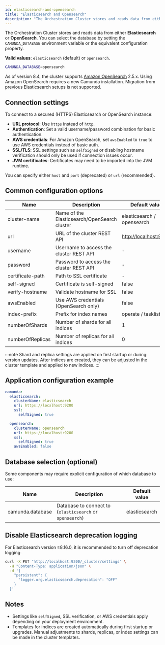 ```yaml
---
id: elasticsearch-and-opensearch
title: "Elasticsearch and Opensearch"
description: "The Orchestration Cluster stores and reads data from either Elasticsearch or OpenSearch."
---
```


The Orchestration Cluster stores and reads data from either **Elasticsearch** or **OpenSearch**. You can select the database by setting the `CAMUNDA_DATABASE` environment variable or the equivalent configuration property.

**Valid values:** `elasticsearch` (default) or `opensearch`.

```bash
CAMUNDA_DATABASE=opensearch
```

As of version 8.4, the cluster supports [Amazon OpenSearch](https://aws.amazon.com/de/opensearch-service/) 2.5.x. Using Amazon OpenSearch requires a new Camunda installation. Migration from previous Elasticsearch setups is not supported.

## Connection settings

To connect to a secured (HTTPS) Elasticsearch or OpenSearch instance:

- **URL protocol**: Use `https` instead of `http`.
- **Authentication**: Set a valid username/password combination for basic authentication.
- **AWS credentials**: For Amazon OpenSearch, set `awsEnabled` to `true` to use AWS credentials instead of basic auth.
- **SSL/TLS**: SSL settings such as `selfSigned` or disabling hostname verification should only be used if connection issues occur.
- **JVM certificates**: Certificates may need to be imported into the JVM runtime.

You can specify either `host` and `port` (deprecated) or `url` (recommended).

## Common configuration options

| Name             | Description                                  | Default value                                  |
| ---------------- | -------------------------------------------- | ---------------------------------------------- |
| cluster-name     | Name of the Elasticsearch/OpenSearch cluster | elasticsearch / opensearch                     |
| url              | URL of the cluster REST API                  | [http://localhost:9200](http://localhost:9200) |
| username         | Username to access the cluster REST API      | -                                              |
| password         | Password to access the cluster REST API      | -                                              |
| certificate-path | Path to SSL certificate                      | -                                              |
| self-signed      | Certificate is self-signed                   | false                                          |
| verify-hostname  | Validate hostname for SSL                    | false                                          |
| awsEnabled       | Use AWS credentials (OpenSearch only)        | false                                          |
| index-prefix     | Prefix for index names                       | operate / tasklist                             |
| numberOfShards   | Number of shards for all indices             | 1                                              |
| numberOfReplicas | Number of replicas for all indices           | 0                                              |

:::note
Shard and replica settings are applied on first startup or during version updates. After indices are created, they can be adjusted in the cluster template and applied to new indices.
:::

## Application configuration example

```yaml
camunda:
  elasticsearch:
    clusterName: elasticsearch
    url: https://localhost:9200
    ssl:
      selfSigned: true

  opensearch:
    clusterName: opensearch
    url: https://localhost:9200
    ssl:
      selfSigned: true
    awsEnabled: false
```

## Database selection (optional)

Some components may require explicit configuration of which database to use:

| Name             | Description                                              | Default value |
| ---------------- | -------------------------------------------------------- | ------------- |
| camunda.database | Database to connect to (`elasticsearch` or `opensearch`) | elasticsearch |

## Disable Elasticsearch deprecation logging

For Elasticsearch version ≥8.16.0, it is recommended to turn off deprecation logging:

```bash
curl -X PUT "http://localhost:9200/_cluster/settings" \
  -H "Content-Type: application/json" \
  -d '{
    "persistent": {
      "logger.org.elasticsearch.deprecation": "OFF"
    }
  }'
```

## Notes

- Settings like `selfSigned`, SSL verification, or AWS credentials apply depending on your deployment environment.
- Templates for indices are created automatically during first startup or upgrades. Manual adjustments to shards, replicas, or index settings can be made in the cluster templates.
